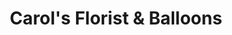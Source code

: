 ---
title: "Carol's Florist & Balloons"
url: /barnwell/carols-florist-and-balloons/
shop: florist
---